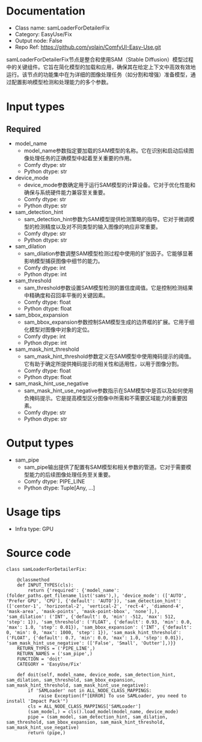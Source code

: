 # Documentation
- Class name: samLoaderForDetailerFix
- Category: EasyUse/Fix
- Output node: False
- Repo Ref: https://github.com/yolain/ComfyUI-Easy-Use.git

samLoaderForDetailerFix节点是整合和使用SAM（Stable Diffusion）模型过程中的关键组件。它旨在简化模型的加载和应用，确保其在给定上下文中高效有效地运行。该节点的功能集中在为详细的图像处理任务（如分割和增强）准备模型，通过配置影响模型检测和处理能力的多个参数。

# Input types
## Required
- model_name
    - model_name参数指定要加载的SAM模型的名称。它在识别和启动后续图像处理任务的正确模型中起着至关重要的作用。
    - Comfy dtype: str
    - Python dtype: str
- device_mode
    - device_mode参数确定用于运行SAM模型的计算设备。它对于优化性能和确保与系统硬件能力兼容至关重要。
    - Comfy dtype: str
    - Python dtype: str
- sam_detection_hint
    - sam_detection_hint参数为SAM模型提供检测策略的指导。它对于微调模型的检测精度以及对不同类型的输入图像的响应非常重要。
    - Comfy dtype: str
    - Python dtype: str
- sam_dilation
    - sam_dilation参数调整SAM模型检测过程中使用的扩张因子。它能够显著影响模型捕获图像中细节的能力。
    - Comfy dtype: int
    - Python dtype: int
- sam_threshold
    - sam_threshold参数设置SAM模型检测的置信度阈值。它是控制检测结果中精确度和召回率平衡的关键因素。
    - Comfy dtype: float
    - Python dtype: float
- sam_bbox_expansion
    - sam_bbox_expansion参数控制SAM模型生成的边界框的扩展。它用于细化模型对图像中对象的定位。
    - Comfy dtype: int
    - Python dtype: int
- sam_mask_hint_threshold
    - sam_mask_hint_threshold参数定义在SAM模型中使用掩码提示的阈值。它有助于确定所提供掩码提示的相关性和适用性，以用于图像分割。
    - Comfy dtype: float
    - Python dtype: float
- sam_mask_hint_use_negative
    - sam_mask_hint_use_negative参数指示在SAM模型中是否以及如何使用负掩码提示。它是提高模型区分图像中所需和不需要区域能力的重要因素。
    - Comfy dtype: str
    - Python dtype: str

# Output types
- sam_pipe
    - sam_pipe输出提供了配置有SAM模型和相关参数的管道。它对于需要模型能力的后续图像处理任务至关重要。
    - Comfy dtype: PIPE_LINE
    - Python dtype: Tuple[Any, ...]

# Usage tips
- Infra type: GPU

# Source code
```
class samLoaderForDetailerFix:

    @classmethod
    def INPUT_TYPES(cls):
        return {'required': {'model_name': (folder_paths.get_filename_list('sams'),), 'device_mode': (['AUTO', 'Prefer GPU', 'CPU'], {'default': 'AUTO'}), 'sam_detection_hint': (['center-1', 'horizontal-2', 'vertical-2', 'rect-4', 'diamond-4', 'mask-area', 'mask-points', 'mask-point-bbox', 'none'],), 'sam_dilation': ('INT', {'default': 0, 'min': -512, 'max': 512, 'step': 1}), 'sam_threshold': ('FLOAT', {'default': 0.93, 'min': 0.0, 'max': 1.0, 'step': 0.01}), 'sam_bbox_expansion': ('INT', {'default': 0, 'min': 0, 'max': 1000, 'step': 1}), 'sam_mask_hint_threshold': ('FLOAT', {'default': 0.7, 'min': 0.0, 'max': 1.0, 'step': 0.01}), 'sam_mask_hint_use_negative': (['False', 'Small', 'Outter'],)}}
    RETURN_TYPES = ('PIPE_LINE',)
    RETURN_NAMES = ('sam_pipe',)
    FUNCTION = 'doit'
    CATEGORY = 'EasyUse/Fix'

    def doit(self, model_name, device_mode, sam_detection_hint, sam_dilation, sam_threshold, sam_bbox_expansion, sam_mask_hint_threshold, sam_mask_hint_use_negative):
        if 'SAMLoader' not in ALL_NODE_CLASS_MAPPINGS:
            raise Exception(f"[ERROR] To use SAMLoader, you need to install 'Impact Pack'")
        cls = ALL_NODE_CLASS_MAPPINGS['SAMLoader']
        (sam_model,) = cls().load_model(model_name, device_mode)
        pipe = (sam_model, sam_detection_hint, sam_dilation, sam_threshold, sam_bbox_expansion, sam_mask_hint_threshold, sam_mask_hint_use_negative)
        return (pipe,)
```